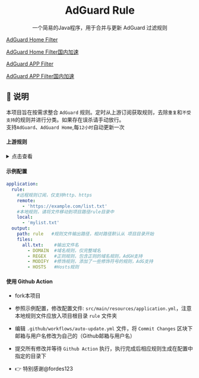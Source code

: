 <div align="center">
<h1>AdGuard Rule</h1>
  <p>
    一个简易的Java程序，用于合并与更新 AdGuard 过滤规则
</p>
</div>

<p><a href="https://raw.githubusercontent.com/urkbio/AdGuard-Rule/main/rule/adgh.txt">AdGuard Home Filter</a></p>
<p><a href="https://ghproxy.net/https://raw.githubusercontent.com/urkbio/AdGuard-Rule/main/rule/adgh.txt">AdGuard Home Filter国内加速</a></p>

<p><a href="https://raw.githubusercontent.com/urkbio/AdGuard-Rule/main/rule/all.txt">AdGuard APP Filter</a></p>
<p><a href="https://ghproxy.net/https://raw.githubusercontent.com/urkbio/AdGuard-Rule/main/rule/all.txt">AdGuard APP Filter国内加速</a></p>

<h2 id="a">📔 说明</h2>

本项目旨在按需求整合 `AdGuard` 规则。定时从上游订阅获取规则，去除`重复`和`不受支持`的规则并进行分类。如果存在误杀请手动放行。  
支持`AdGuard`、`AdGuard Home`,每`12小时`自动更新一次   

#### 上游规则

<details>
<summary>点击查看</summary>
<ul>
    <li><a href="https://raw.githubusercontent.com/jdlingyu/ad-wars/master/hosts">大圣净化</a></li>
    <li><a href="https://code.gitlink.org.cn/hacamer/AdRules/raw/branch/main/adguard-full.txt">AdRules AdGuard Full List</a></li>
    <li><a href="https://raw.githubusercontent.com/AdguardTeam/FiltersRegistry/master/filters/filter_2_Base/filter.txt">adguard base</a></li>
    <li><a href="https://raw.githubusercontent.com/Lynricsy/HyperADRules/master/dns.txt">HyperADRules</a></li>
    <li><a href="https://raw.githubusercontent.com/217heidai/adblockfilters/main/rules/adblockdns.txt">adblockfilter</a></li>
    <li><a href="https://raw.githubusercontent.com/guandasheng/adguardhome/main/rule/all.txt">关圣</a></li>
    <li><a href="https://raw.githubusercontent.com/jerryn70/GoodbyeAds/master/Formats/GoodbyeAds-AdBlock-Filter.txt">Goodbyeads70</a></li>
    <li><a href="https://raw.githubusercontent.com/8680/GOODBYEADS/master/dns.txt">Goodbyeads8680</a></li>    
    <li><a href="https://adguardteam.github.io/AdGuardSDNSFilter/Filters/filter.txt">AdGuard DNS filter</a></li>
    <li><a href="https://raw.githubusercontent.com/xinggsf/Adblock-Plus-Rule/master/rule.txt">乘风 广告过滤规则</a></li>
    <li><a href="https://raw.githubusercontent.com/xinggsf/Adblock-Plus-Rule/master/mv.txt">乘风 视频过滤规则</a></li>
    <li><a href="https://raw.githubusercontent.com/o0HalfLife0o/list/master/ad.txt">HalfLife_合并自乘风视频广告过滤规则、EasylistChina、EasylistLite、CJX'sAnnoyance</a></li>
    <li><a href="https://adaway.org/hosts.txt">AdAway 官方的去广告 Host 规则</a></li>
    <li><a href="https://easylist-downloads.adblockplus.org/antiadblockfilters.txt">去除禁止广告拦截提示规则</a></li>
    <li><a href="https://raw.githubusercontent.com/Cats-Team/AdRules/main/dns.txt">杏稍AdRules DNS List</a></li>
    <li><a href="https://cdn.jsdelivr.net/gh/blackmatrix7/ios_rule_script@master/rule/AdGuard/Advertising/Advertising.txt">AdGuard_blackmatrix7合并</a></li>
    <li><a href="https://raw.githubusercontent.com/zsakvo/AdGuard-Custom-Rule/master/rule/zhihu.txt">知乎 普通版</a></li>
    <li><a href="https://raw.githubusercontents.com/timlu85/AdGuard-Home_Youtube-Adfilter/master/Youtube-Adfilter-Web.txt">Youtube-Adfilter-Web</a></li>
    <li><a href="https://raw.githubusercontents.com/91ajames/ublock-filters-ulist-youtube/main/blocklist.txt">ublock-filters-ulist-youtube</a></li>
    <li><a href="https://raw.githubusercontent.com/TG-Twilight/AWAvenue-Ads-Rule/main/AWAvenue-Ads-Rule.txt">秋风广告规则,针对Android广告</a></li>
    # uBlock内置规则
    <li><a href="https://cdn.jsdelivr.net/gh/uBlockOrigin/uAssetsCDN@main/filters/filters.txt">uBlock filters</a></li>
    <li><a href="https://ublockorigin.pages.dev/filters/badware.txt">uBlock filters – Badware risks</a></li>
    <li><a href="https://gitcdn.link/cdn/uBlockOrigin/uAssetsCDN/main/filters/privacy.txt">uBlock filters – Privacy</a></li>
    <li><a href="https://ublockorigin.github.io/uAssets/filters/quick-fixes.txt">uBlock filters – Quick fixes</a></li>
    <li><a href="https://cdn.statically.io/gh/uBlockOrigin/uAssetsCDN/main/filters/resource-abuse.txt">uBlock filters – Resource abuse</a></li>
    <li><a href="https://gitcdn.link/cdn/uBlockOrigin/uAssetsCDN/main/filters/unbreak.txt">uBlock filters – Unbreak</a></li>
    <li><a href="https://filters.adtidy.org/extension/ublock/filters/11.txt">AdGuard Mobile Ads移动设备</a></li>
    # 本地列表
    <li><a href="https://raw.githubusercontent.com/urkbio/AdGuard-Rule/main/rule/mylist.txt">mylist</a></li>
    <li><a href="https://raw.githubusercontent.com/urkbio/AdGuard-Rule/main/rule/yyy.txt">yyy</a></li>
</ul>
</details>


#### 示例配置

```yaml
application:
  rule:       
    #远程规则订阅，仅支持http、https
    remote:
      - 'https://example.com/list.txt'
    #本地规则，请将文件移动到项目路径rule目录中
    local: 
      - 'mylist.txt'
  output:
    path: rule   #规则文件输出路径，相对路径默认从 项目目录开始
    files:
      all.txt:    #输出文件名
        - DOMAIN  #域名规则，仅完整域名
        - REGEX   #正则规则，包含正则的域名规则，AdGH支持
        - MODIFY  #修饰规则，添加了一些修饰符号的规则，AdG支持
        - HOSTS   #Hosts规则
```

#### 使用 Github Action

- fork本项目
- 参照示例配置，修改配置文件: `src/main/resources/application.yml`，注意本地规则文件应放入项目根目录 `rule` 文件夹
- 编辑 `.github/workflows/auto-update.yml` 文件，将 `Commit Changes` 区块下邮箱与用户名修改为自己的（Github邮箱与用户名）
- 提交所有修改并等待 `Github Action` 执行，执行完成后相应规则生成在配置中指定的目录下


- 👉 特别感谢@fordes123



